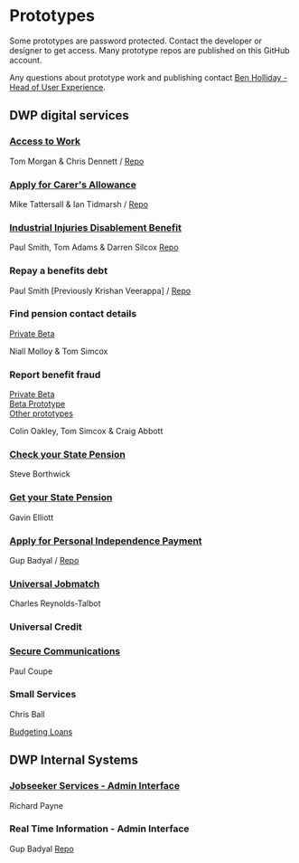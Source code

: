 # Prototypes

Some prototypes are password protected. Contact the developer or designer to get access. Many prototype repos are published on this GitHub account.

Any questions about prototype work and publishing contact [Ben Holliday - Head of User Experience](mailto:ben.holliday@dwp.gsi.gov.uk).

## DWP digital services

### [Access to Work](https://accesstowork.herokuapp.com/)

Tom Morgan & Chris Dennett / [Repo](https://github.com/dwpdigitaltech/accesstowork-prototype)

### [Apply for Carer's Allowance](https://dwp-story.3cbeta.co.uk/URSept/)

Mike Tattersall & Ian Tidmarsh / [Repo](https://github.com/dwpdigitaltech/CADSPrototypeClaim)

### [Industrial Injuries Disablement Benefit](http://dwp-iidb-prototype.herokuapp.com/)

Paul Smith, Tom Adams & Darren Silcox [Repo](https://github.com/dwpdigitaltech/IIDB-Prototype)

### Repay a benefits debt

Paul Smith [Previously Krishan Veerappa] / [Repo](https://github.com/dwpdigitaltech/epayments)

### Find pension contact details

[Private Beta](https://www.findpensioncontacts.dwp.gov.uk/)

Niall Molloy & Tom Simcox

### Report benefit fraud
[Private Beta](http://rcm-master.herokuapp.com/start-page)<br />
[Beta Prototype](https://still-ocean-5673.herokuapp.com/start-page/)<br />
[Other prototypes](https://murmuring-mountain-1222.herokuapp.com)

Colin Oakley, Tom Simcox & Craig Abbott

### [Check your State Pension](http://nisp.herokuapp.com)

Steve Borthwick

### [Get your State Pension](http://pure-citadel-6720.herokuapp.com)

Gavin Elliott

### [Apply for Personal Independence Payment](http://pip-alpha.herokuapp.com)

Gup Badyal / [Repo](https://github.com/gup-dwp/pip-prototype)

### [Universal Jobmatch](https://uj2-prototype.herokuapp.com)

Charles Reynolds-Talbot

### Universal Credit

### [Secure Communications](http://ds1500.herokuapp.com/)

Paul Coupe

### Small Services

Chris Ball

[Budgeting Loans](http://bud-loans.herokuapp.com/)

## DWP Internal Systems

### [Jobseeker Services - Admin Interface](https://clean-test.herokuapp.com/)

Richard Payne

### Real Time Information - Admin Interface

Gup Badyal [Repo](https://github.com/gup-dwp/RTI-Beta)
